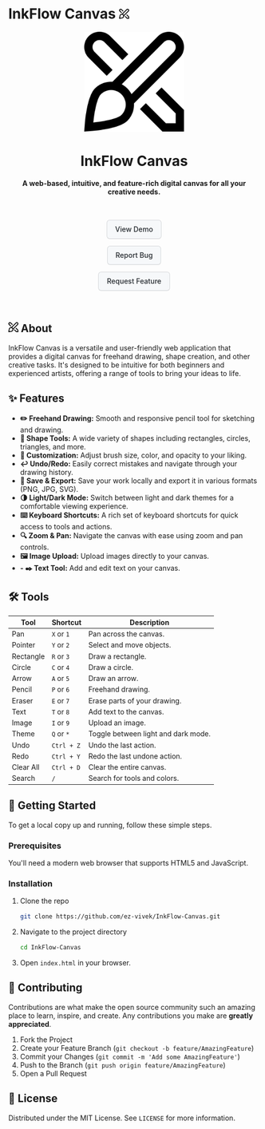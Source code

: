 # InkFlow Canvas  <img src="Images/logo.png" alt="InkFlow-Canvas Logo" width="20" height="20"/>

<p align="center">
  <img src="Images/logo.png" alt="InkFlow-Canvas Logo" width="200"/>
</p>

<h1 align="center">InkFlow Canvas</h1>

<p align="center">
  <strong>A web-based, intuitive, and feature-rich digital canvas for all your creative needs.</strong>
</p>

<div style="text-align: center; padding: 20px 0;">

  <a href="https://inkflowa.vercel.app" 
     style="display: inline-block; padding: 8px 16px; margin: 0 5px; background-color: #f6f8fa; color: #24292e; border: 1px solid rgba(27, 31, 35, 0.15); border-radius: 6px; box-shadow: 0 1px 0 rgba(27, 31, 35, 0.04); font-family: -apple-system, BlinkMacSystemFont, 'Segoe UI', Helvetica, Arial, sans-serif; font-size: 14px; font-weight: 500; text-decoration: none; line-height: 20px; cursor: pointer; transition: background-color 0.2s;"
     onmouseover="this.style.backgroundColor='#f3f4f6'; this.style.borderColor='rgba(27, 31, 35, 0.35)';"
     onmouseout="this.style.backgroundColor='#f6f8fa'; this.style.borderColor='rgba(27, 31, 35, 0.15)';">
     View Demo
  </a>

  <a href="https://github.com/ez-vivek/InkFlow-Canvas/issues"
     style="display: inline-block; padding: 8px 16px; margin: 0 5px; background-color: #f6f8fa; color: #24292e; border: 1px solid rgba(27, 31, 35, 0.15); border-radius: 6px; box-shadow: 0 1px 0 rgba(27, 31, 35, 0.04); font-family: -apple-system, BlinkMacSystemFont, 'Segoe UI', Helvetica, Arial, sans-serif; font-size: 14px; font-weight: 500; text-decoration: none; line-height: 20px; cursor: pointer; transition: background-color 0.2s;"
     onmouseover="this.style.backgroundColor='#f3f4f6'; this.style.borderColor='rgba(27, 31, 35, 0.35)';"
     onmouseout="this.style.backgroundColor='#f6f8fa'; this.style.borderColor='rgba(27, 31, 35, 0.15)';">
     Report Bug
  </a>

  <a href="https://github.com/ez-vivek/InkFlow-Canvas/pulls"
     style="display: inline-block; padding: 8px 16px; margin: 0 5px; background-color: #f6f8fa; color: #24292e; border: 1px solid rgba(27, 31, 35, 0.15); border-radius: 6px; box-shadow: 0 1px 0 rgba(27, 31, 35, 0.04); font-family: -apple-system, BlinkMacSystemFont, 'Segoe UI', Helvetica, Arial, sans-serif; font-size: 14px; font-weight: 500; text-decoration: none; line-height: 20px; cursor: pointer; transition: background-color 0.2s;"
     onmouseover="this.style.backgroundColor='#f3f4f6'; this.style.borderColor='rgba(27, 31, 35, 0.35)';"
     onmouseout="this.style.backgroundColor='#f6f8fa'; this.style.borderColor='rgba(27, 31, 35, 0.15)';">
     Request Feature
  </a>

</div>

## <img src="Images/logo.png" alt="InkFlow-Canvas Logo" width="20" height="20"/> About

InkFlow Canvas is a versatile and user-friendly web application that provides a digital canvas for freehand drawing, shape creation, and other creative tasks. It's designed to be intuitive for both beginners and experienced artists, offering a range of tools to bring your ideas to life.

## ✨ Features

- **✏️ Freehand Drawing:** Smooth and responsive pencil tool for sketching and drawing.
- **🔷 Shape Tools:** A wide variety of shapes including rectangles, circles, triangles, and more.
- **🎨 Customization:** Adjust brush size, color, and opacity to your liking.
- **↩️ Undo/Redo:** Easily correct mistakes and navigate through your drawing history.
- **💾 Save & Export:** Save your work locally and export it in various formats (PNG, JPG, SVG).
- **🌗 Light/Dark Mode:** Switch between light and dark themes for a comfortable viewing experience.
- **⌨️ Keyboard Shortcuts:** A rich set of keyboard shortcuts for quick access to tools and actions.
- **🔍 Zoom & Pan:** Navigate the canvas with ease using zoom and pan controls.
- **🖼️ Image Upload:** Upload images directly to your canvas.
- **- ✒️ Text Tool:** Add and edit text on your canvas.

## 🛠️ Tools

| Tool | Shortcut | Description |
| --- | --- | --- |
| Pan | `X` or `1` | Pan across the canvas. |
| Pointer | `Y` or `2` | Select and move objects. |
| Rectangle | `R` or `3` | Draw a rectangle. |
| Circle | `C` or `4` | Draw a circle. |
| Arrow | `A` or `5` | Draw an arrow. |
| Pencil | `P` or `6` | Freehand drawing. |
| Eraser | `E` or `7` | Erase parts of your drawing. |
| Text | `T` or `8` | Add text to the canvas. |
| Image | `I` or `9` | Upload an image. |
| Theme | `Q` or `*` | Toggle between light and dark mode. |
| Undo | `Ctrl + Z` | Undo the last action. |
| Redo | `Ctrl + Y` | Redo the last undone action. |
| Clear All | `Ctrl + D` | Clear the entire canvas. |
| Search | `/` | Search for tools and colors. |

## 🚀 Getting Started

To get a local copy up and running, follow these simple steps.

### Prerequisites

You'll need a modern web browser that supports HTML5 and JavaScript.

### Installation

1.  Clone the repo
    ```sh
    git clone https://github.com/ez-vivek/InkFlow-Canvas.git
    ```
2.  Navigate to the project directory
    ```sh
    cd InkFlow-Canvas
    ```
3.  Open `index.html` in your browser.

## 🤝 Contributing

Contributions are what make the open source community such an amazing place to learn, inspire, and create. Any contributions you make are **greatly appreciated**.

1.  Fork the Project
2.  Create your Feature Branch (`git checkout -b feature/AmazingFeature`)
3.  Commit your Changes (`git commit -m 'Add some AmazingFeature'`)
4.  Push to the Branch (`git push origin feature/AmazingFeature`)
5.  Open a Pull Request

## 📜 License

Distributed under the MIT License. See `LICENSE` for more information.